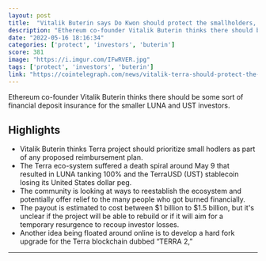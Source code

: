 ```yaml
---
layout: post
title:  "Vitalik Buterin says Do Kwon should protect the smallholders, not the whales"
description: "Ethereum co-founder Vitalik Buterin thinks there should be some sort of financial deposit insurance for the smaller LUNA and UST investors."
date: "2022-05-16 18:16:34"
categories: ['protect', 'investors', 'buterin']
score: 381
image: "https://i.imgur.com/IFwRVER.jpg"
tags: ['protect', 'investors', 'buterin']
link: "https://cointelegraph.com/news/vitalik-terra-should-protect-the-smallholders-not-the-whales"
---
```


Ethereum co-founder Vitalik Buterin thinks there should be some sort of financial deposit insurance for the smaller LUNA and UST investors.

## Highlights

- Vitalik Buterin thinks Terra project should prioritize small hodlers as part of any proposed reimbursement plan.
- The Terra eco-system suffered a death spiral around May 9 that resulted in LUNA tanking 100% and the TerraUSD (UST) stablecoin losing its United States dollar peg.
- The community is looking at ways to reestablish the ecosystem and potentially offer relief to the many people who got burned financially.
- The payout is estimated to cost between $1 billion to $1.5 billion, but it's unclear if the project will be able to rebuild or if it will aim for a temporary resurgence to recoup investor losses.
- Another idea being floated around online is to develop a hard fork upgrade for the Terra blockchain dubbed “TERRA 2,”

---
